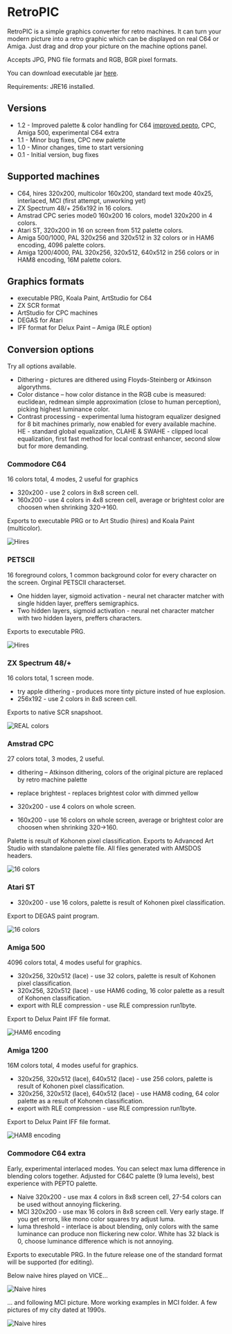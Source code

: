 # RetroPIC

RetroPIC is a simple graphics converter for retro machines. It can turn your modern picture into a retro graphic which can be displayed on real C64 or Amiga. Just drag and drop your picture on the machine options panel.

Accepts JPG, PNG file formats and RGB, BGR pixel formats.

You can download executable jar [here](retropic.jar).

Requirements: JRE16 installed.

## Versions

* 1.2 - Improved palette & color handling for C64 [improved pepto](https://www.pepto.de/projects/colorvic/), CPC, Amiga 500, experimental C64 extra 
* 1.1 - Minor bug fixes, CPC new palette
* 1.0 - Minor changes, time to start versioning
* 0.1 - Initial version, bug fixes

## Supported machines

* C64, hires 320x200, multicolor 160x200, standard text mode 40x25, interlaced, MCI (first attempt, unworking yet)
* ZX Spectrum 48/+ 256x192 in 16 colors.
* Amstrad CPC series mode0 160x200 16 colors, mode1 320x200 in 4 colors.
* Atari ST, 320x200 in 16 on screen from 512 palette colors.
* Amiga 500/1000, PAL 320x256 and 320x512 in 32 colors or in HAM6 encoding, 4096 palette colors.
* Amiga 1200/4000, PAL 320x256, 320x512, 640x512 in 256 colors or in HAM8 encoding, 16M palette colors.

## Graphics formats

* executable PRG, Koala Paint, ArtStudio for C64
* ZX SCR format
* ArtStudio for CPC machines
* DEGAS for Atari
* IFF format for Delux Paint – Amiga (RLE option)

## Conversion options

Try all options available.

* Dithering - pictures are dithered using Floyds-Steinberg or Atkinson algorythms.
* Color distance – how color distance in the RGB cube is measured: euclidean, redmean simple approximation (close to human perception), picking highest luminance color.
* Contrast processing - experimental luma histogram equalizer designed for 8 bit machines primarly, now enabled for every available machine. HE - standard global equalization, CLAHE & SWAHE - clipped local equalization, first fast method for local contrast enhancer, second slow but for more demanding.

### Commodore C64

16 colors total, 4 modes, 2 useful for graphics

* 320x200 - use 2 colors in 8x8 screen cell.
* 160x200 - use 4 colors in 4x8 screen cell, average or brightest color are choosen when shrinking 320->160.

Exports to executable PRG or to Art Studio (hires) and Koala Paint (multicolor).

![Hires](venusC64.png)

### PETSCII

16 foreground colors, 1 common background color for every character on the screen. Orginal PETSCII characterset.

* One hidden layer, sigmoid activation - neural net character matcher with single hidden layer, preffers semigraphics.
* Two hidden layers, sigmoid activation - neural net character matcher with two hidden layers, preffers characters.

Exports to executable PRG.

![Hires](petscii.png)

### ZX Spectrum 48/+

16 colors total, 1 screen mode.

* try apple dithering - produces more tinty picture insted of hue explosion.
* 256x192 - use 2 colors in 8x8 screen cell.

Exports to native SCR snapshoot.

![REAL colors](venusZX.png)

### Amstrad CPC

27 colors total, 3 modes, 2 useful.

* dithering – Atkinson dithering, colors of the original picture are replaced by retro machine palette
* replace brightest - replaces brightest color with dimmed yellow

* 320x200 - use 4 colors on whole screen.
* 160x200 - use 16 colors on whole screen, average or brightest color are choosen when shrinking 320->160.

Palette is result of Kohonen pixel classification. Exports to Advanced Art Studio with standalone palette file. All files generated with AMSDOS headers.

![16 colors](venusCPC.png)

### Atari ST

* 320x200 - use 16 colors, palette is result of Kohonen pixel classification.

Export to DEGAS paint program.

![16 colors](venusST.png)

### Amiga 500

4096 colors total, 4 modes useful for graphics.

* 320x256, 320x512 (lace) - use 32 colors, palette is result of Kohonen pixel classification.
* 320x256, 320x512 (lace) - use HAM6 coding, 16 color palette as a result of Kohonen classification.
* export with RLE compression - use RLE compression run1byte.

Export to Delux Paint IFF file format.

![HAM6 encoding](venusAMIGA.png)

### Amiga 1200

16M colors total, 4 modes useful for graphics.

* 320x256, 320x512 (lace), 640x512 (lace) - use 256 colors, palette is result of Kohonen pixel classification.
* 320x256, 320x512 (lace), 640x512 (lace) - use HAM8 coding, 64 color palette as a result of Kohonen classification.
* export with RLE compression - use RLE compression run1byte.

Export to Delux Paint IFF file format.

![HAM8 encoding](venusAMIGA1200.png)

### Commodore C64 extra

Early, experimental interlaced modes. You can select max luma difference in blending colors together. Adjusted for C64C palette (9 luma levels), best experience with PEPTO palette.

* Naive 320x200 - use max 4 colors in 8x8 screen cell, 27-54 colors can be used without annoying flickering.
* MCI 320x200 - use max 16 colors in 8x8 screen cell. Very early stage. If you get errors, like mono color squares try adjust luma.
* luma threshold - interlace is about blending, only colors with the same luminance can produce non flickering new color. White has 32 black is 0, choose luminance difference which is not annoying.

Exports to executable PRG. In the future release one of the standard format will be supported (for editing).

Below naive hires played on VICE...

![Naive hires](venusC64Extra.png)

... and following MCI picture. More working examples in MCI folder. A few pictures of my city dated at 1990s.

![Naive hires](venusC64ExtraMCI.png)


